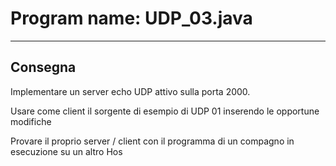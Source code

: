 # Program name: UDP_03.java

---

## Consegna

Implementare un server echo UDP attivo sulla porta 2000.

Usare come client il sorgente di esempio di UDP 01 inserendo le opportune modifiche

Provare il proprio server / client con il programma di un compagno in esecuzione su un altro Hos